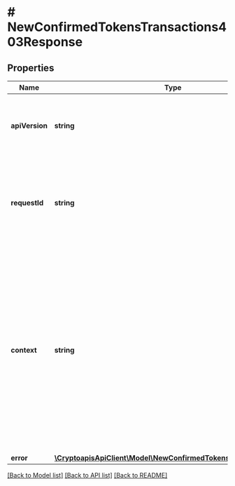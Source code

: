 # # NewConfirmedTokensTransactions403Response

## Properties

Name | Type | Description | Notes
------------ | ------------- | ------------- | -------------
**apiVersion** | **string** | Specifies the version of the API that incorporates this endpoint. |
**requestId** | **string** | Defines the ID of the request. The &#x60;requestId&#x60; is generated by Crypto APIs and it&#39;s unique for every request. |
**context** | **string** | In batch situations the user can use the context to correlate responses with requests. This property is present regardless of whether the response was successful or returned as an error. &#x60;context&#x60; is specified by the user. | [optional]
**error** | [**\CryptoapisApiClient\Model\NewConfirmedTokensTransactionsE403**](NewConfirmedTokensTransactionsE403.md) |  |

[[Back to Model list]](../../README.md#models) [[Back to API list]](../../README.md#endpoints) [[Back to README]](../../README.md)
